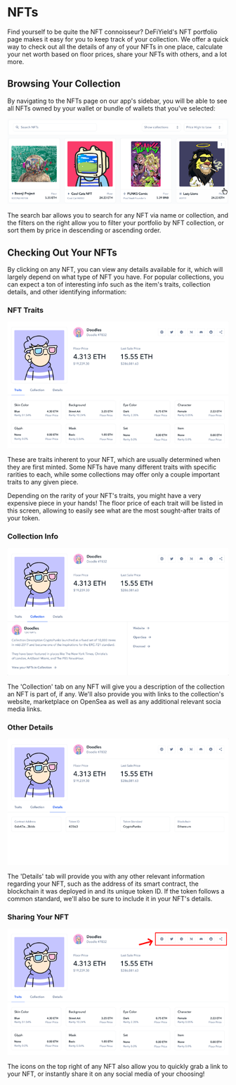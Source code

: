 # NFTs

Find yourself to be quite the NFT connoisseur? DeFiYield's NFT portfolio page makes it easy for you to keep track of your collection. We offer a quick way to check out all the details of any of your NFTs in one place, calculate your net worth based on floor prices, share your NFTs with others, and a lot more.

## Browsing Your Collection

By navigating to the NFTs page on our app's sidebar, you will be able to see all NFTs owned by your wallet or bundle of wallets that you've selected:

![Search For NFTs, NFT Collections, etc.](<../../.gitbook/assets/image (14).png>)

The search bar allows you to search for any NFT via name or collection, and the filters on the right allow you to filter your portfolio by NFT collection, or sort them by price in descending or ascending order.

## Checking Out Your NFTs

By clicking on any NFT, you can view any details available for it, which will largely depend on what type of NFT you have. For popular collections, you can expect a ton of interesting info such as the item's traits, collection details, and other identifying information:

### NFT Traits

![NFT Traits Available Upon Clicking on NFT](<../../.gitbook/assets/image (30).png>)

These are traits inherent to your NFT, which are usually determined when they are first minted. Some NFTs have many different traits with specific rarities to each, while some collections may offer only a couple important traits to any given piece.

Depending on the rarity of your NFT's traits, you might have a very expensive piece in your hands! The floor price of each trait will be listed in this screen, allowing to easily see what are the most sought-after traits of your token.

### Collection Info

![NFT Collection's Information](<../../.gitbook/assets/image (18).png>)

The 'Collection' tab on any NFT will give you a description of the collection an NFT is part of, if any. We'll also provide you with links to the collection's website, marketplace on OpenSea as well as any additional relevant socia media links.

### Other Details

![Other NFT Details](<../../.gitbook/assets/image (13).png>)

The 'Details' tab will provide you with any other relevant information regarding your NFT, such as the address of its smart contract, the blockchain it was deployed in and its unique token ID. If the token follows a common standard, we'll also be sure to include it in your NFT's details.

### Sharing Your NFT

![Sharing Options On Top Right](<../../.gitbook/assets/image (32) (1).png>)

The icons on the top right of any NFT also allow you to quickly grab a link to your NFT, or instantly share it on any social media of your choosing!
